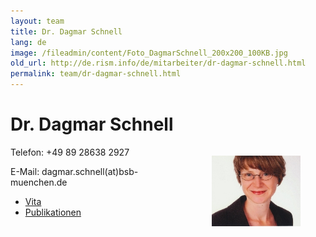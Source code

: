 ```yaml
---
layout: team
title: Dr. Dagmar Schnell
lang: de
image: /fileadmin/content/Foto_DagmarSchnell_200x200_100KB.jpg
old_url: http://de.rism.info/de/mitarbeiter/dr-dagmar-schnell.html
permalink: team/dr-dagmar-schnell.html
---
```



# Dr. Dagmar Schnell

<div style="float: right; width: 44%">
   <figure class="figure">
      <div class="float-left">
         <img src="/images/old/fileadmin/Foto_DagmarSchnell_200x200_100KB.jpg">
      </div>
   </figure>
</div>

Telefon: +49 89 28638 2927

E-Mail: dagmar.schnell(at)bsb-muenchen.de

- [Vita](/team/vita-schnell.html)
- [Publikationen](/team/publications-schnell.html)


